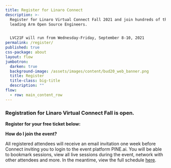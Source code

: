 ```yaml
---
title: Register for Linaro Connect
description: >-
  Register for Linaro Virtual Connect Fall 2021 and join hundreds of the world's
  leading Arm Open Source Engineers.


  LVC21F will run from Wednesday-Friday, September 8-10, 2021
permalink: /register/
published: true
css-package: about
layout: flow
jumbotron:
  darken: true
  background-image: /assets/images/content/bud20_web_banner.png
  title: Register
  title-class: big-title
  description: ""
flow:
  - row: main_content_row
---
```

### Registration for Linaro Virtual Connect Fall is open.

**Register for your free ticket below:**

<div id="eventbrite-widget-container-165904321291"></div>

<script src="https://www.eventbrite.co.uk/static/widgets/eb_widgets.js"></script>

<script type="text/javascript">
    var exampleCallback = function() {
        console.log('Order complete!');
    };

    window.EBWidgets.createWidget({
        // Required
        widgetType: 'checkout',
        eventId: '165904321291',
        iframeContainerId: 'eventbrite-widget-container-165904321291',

        // Optional
        iframeContainerHeight: 425,  // Widget height in pixels. Defaults to a minimum of 425px if not provided
        onOrderComplete: exampleCallback  // Method called when an order has successfully completed
    });
</script>

**How do I join the event?**

All registered attendees will receive an email invitation one week before Connect inviting you to login to the event platform PINE.ai. You will be able to bookmark sessions, view all live sessions during the event, network with other attendees and more. In the meantime, view the full schedule [here](https://connect.linaro.org/schedule/).
